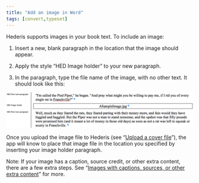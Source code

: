 ```yaml
---
title: "Add an image in Word"
tags: [convert,typeset]
---
```

 
<html><body><section data-type="chapter" class="hsecchapter" data-hederis-type="hsecchapter" id="add-an-image" data-pi-attrs="id: add-an-image; data-tags: convert,typeset;" role="doc-chapter" data-tags="convert,typeset" data-author-name=" " data-book-title=" " title="Add an image in Word"><p class="hblkp" data-hederis-type="hblkp" id="pmkZTLdqy">Hederis supports images in your book text. To include an image:</p><ol class="hwprnumlist" data-hederis-type="hwprnumlist" id="puv0DiE8f"><li class="hblkoli" data-hederis-type="hblkoli" id="lizy8g7vmA"><p class="hblkoli" data-hederis-type="hblklip" id="pQPwmZxIV">Insert a new, blank paragraph in the location that the image should appear.</p></li><li class="hblkoli" data-hederis-type="hblkoli" id="liFmH5Zbxo"><p class="hblkoli" data-hederis-type="hblklip" id="pO1Xnfzjs">Apply the style &#8220;HED Image holder&#8221; to your new paragraph.</p></li><li class="hblkoli" data-hederis-type="hblkoli" id="liJfGEqF3t"><p class="hblkoli" data-hederis-type="hblklip" id="p9xKXMhbj">In the paragraph, type the file name of the image, with no other text. It should look like this:</p></li></ol><img data-hederis-type="hblkimg" class="hblkimg" id="plSitVvVb" src="/images/image_1.png" data-img-src="/images/image_1.png"/><p class="hblkp" data-hederis-type="hblkp" id="px9xGcRG2">Once you upload the image file to Hederis (see &#8220;<a href="{% link _docs/upload-a-cover.md %}" data-hederis-type="hspana" id="poMJoPjES"><span class="Hyperlink" data-hederis-type="hspnspan" id="pqAPthZZs">Upload a cover file</span></a>&#8221;), the app will know to place that image file in the location you specified by inserting your image holder paragraph.</p><p class="hblkp" data-hederis-type="hblkp" id="pZ427VGTh">Note: If your image has a caption, source credit, or other extra content, there are a few extra steps. See &#8220;<a href="{% link _docs/images-with-captions-etc.md %}" data-hederis-type="hspana" id="pjoinbBdY"><span class="Hyperlink" data-hederis-type="hspnspan" id="p5cpmd89v">Images with captions, sources, or other extra content</span></a>&#8221; for more.</p></section></body></html>
